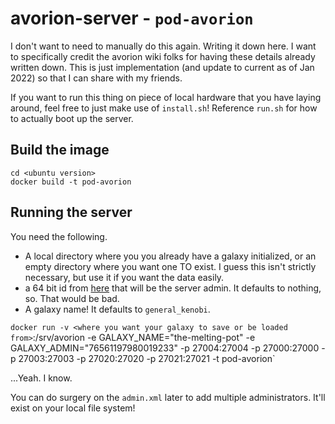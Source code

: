 # avorion-server - `pod-avorion`

I don't want to need to manually do this again. Writing it down here. I want to specifically credit the avorion wiki folks for having these details already written down. This is just implementation (and update to current as of Jan 2022) so that I can share with my friends.

If you want to run this thing on piece of local hardware that you have laying around, feel free to just make use of `install.sh`! Reference `run.sh` for how to actually boot up the server.

## Build the image

```
cd <ubuntu version>
docker build -t pod-avorion
```

## Running the server

You need the following. 

- A local directory where you you already have a galaxy initialized, or an empty directory where you want one TO exist. I guess this isn't strictly necessary, but use it if you want the data easily.
- a 64 bit id from [here](https://steamid.io/) that will be the server admin. It defaults to nothing, so. That would be bad.
- A galaxy name! It defaults to `general_kenobi`.

`docker run -v <where you want your galaxy to save or be loaded from>`:/srv/avorion -e GALAXY_NAME="the-melting-pot" -e GALAXY_ADMIN="76561197980019233" -p 27004:27004 -p 27000:27000 -p 27003:27003 -p 27020:27020 -p 27021:27021 -t pod-avorion`

...Yeah. I know.

You can do surgery on the `admin.xml` later to add multiple administrators. It'll exist on your local file system!